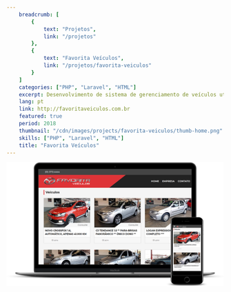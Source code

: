 ```yaml
---
    breadcrumb: [
        {
            text: "Projetos",
            link: "/projetos"
        },
        {
            text: "Favorita Veículos",
            link: "/projetos/favorita-veiculos"
        }
    ]
    categories: ["PHP", "Laravel", "HTML"]
    excerpt: Desenvolvimento de sistema de gerenciamento de veículos utilizando PHP + Laravel, assim como construção de novo layout
    lang: pt
    link: http://favoritaveiculos.com.br
    featured: true
    period: 2018
    thumbnail: "/cdn/images/projects/favorita-veiculos/thumb-home.png"
    skills: ["PHP", "Laravel", "HTML"]
    title: "Favorita Veículos"
---
```


<div class="carousel pl-5 pr-5 pt-2">
  <img src="/cdn/images/projects/favorita-veiculos/home-mockup.png" class="img-fluid mb-3" alt="Favorita veículos Home" />
</div>